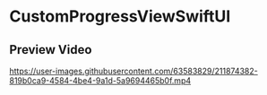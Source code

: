 # CustomProgressViewSwiftUI
## Preview Video


https://user-images.githubusercontent.com/63583829/211874382-819b0ca9-4584-4be4-9a1d-5a9694465b0f.mp4

